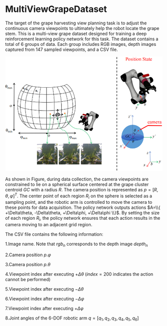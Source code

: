 # MultiViewGrapeDataset
The target of the grape harvesting view planning task is to adjust the continuous camera viewpoints to ultimately help the robot locate the grape stem. 
This is a multi-view grape dataset designed for training a deep reinforcement learning policy network for this task. The dataset contains a total of 6 
groups of data. Each group includes RGB images, depth images captured from 147 sampled viewpoints, and a CSV file. 

![Fig1](image/Fig1.png)

As shown in Figure, during data collection, the camera viewpoints are constrained to lie on a spherical surface centered at the grape cluster centroid
$GC$ with a radius $R$. The camera position is represented as $p = [R, θ, φ]^T$. The center point of each region $R_{i}$ on the sphere is selected as a sampling 
point, and the robotic arm is controlled to move the camera to these points for data acquisition. The policy network outputs actions $A=\\{ +\Delta\theta, -\Delta\theta, +\Delta\phi, +\Delta\phi \\}$. 
By setting the size of each region $R_{i}$, the policy network ensures that each action results in the camera moving to an adjacent grid region.

The CSV file contains the following information:

1.Image name. Note that $rgb_n$ corresponds to the depth image $depth_n$

2.Camera position $p.φ$

3.Camera position $p.θ$

4.Viewpoint index after executing $+Δθ$ ($index = 200$ indicates the action cannot be performed)

5.Viewpoint index after executing $-Δθ$

6.Viewpoint index after executing $-Δφ$

7.Viewpoint index after executing $+Δφ$

8.Joint angles of the 6-DOF robotic arm $q = [q_{1}, q_{2}, q_{3}, q_{4}, q_{5}, q_{6}]$
